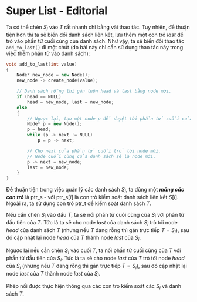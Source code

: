 # Super List - Editorial

Ta có thể chèn $S_i$ vào $T$ rất nhanh chỉ bằng vài thao tác. Tuy nhiên, để thuận tiện hơn thì ta sẽ biến đổi danh sách liên kết, lưu thêm một con trỏ $last$ để trỏ vào phần tử cuối cùng của danh sách. Như vậy, ta sẽ biến đổi thao tác `add_to_last()` đi một chút (do bài này chỉ cần sử dụng thao tác này trong việc thêm phần tử vào danh sách):

```cpp
void add_to_last(int value)
{
    Node* new_node = new Node();
    new_node -> create_node(value);

    // Danh sách rỗng thì gán luôn head và last bằng node mới.
    if (head == NULL)
        head = new_node, last = new_node;
    else
    {
        // Ngược lại, tạo một node p để duyệt tới phần tử cuối của danh sách.
        Node* p = new Node();
        p = head;
        while (p -> next != NULL)
            p = p -> next;

        // Cho next của phần tử cuối trỏ tới node mới.
        // Node cuối cùng của danh sách sẽ là node mới.
        p -> next = new_node;
        last = new_node;
    }
}
```

Để thuận tiện trong việc quản lý các danh sách $S_i,$ ta dùng một ***mảng các con trỏ*** là $\text{ptr\_s}$ - với $\text{ptr\_s}[i]$ là con trỏ kiểm soát danh sách liên kết $S[i]$. Ngoài ra, ta sử dụng con trỏ $\text{ptr\_t}$ để kiểm soát danh sách $T$.

Nếu cần chèn $S_i$ vào đầu $T,$ ta sẽ nối phần tử cuối cùng của $S_i$ với phần tử đầu tiên của $T$. Tức là ta sẽ cho node $last$ của danh sách $S_i$ trỏ tới node $head$ của danh sách $T$ (nhưng nếu $T$ đang rỗng thì gán trực tiếp $T = S_i$), sau đó cập nhật lại node $head$ của $T$ thành node $last$ của $S_i$.

Ngược lại nếu cần chèn $S_i$ vào cuối $T,$ ta nối phần tử cuối cùng của $T$ với phần tử đầu tiên của $S_i$. Tức là ta sẽ cho node $last$ của $T$ trỏ tới node $head$ của $S_i$ (nhưng nếu $T$ đang rỗng thì gán trực tiếp $T = S_i$), sau đó cập nhật lại node $last$ của $T$ thành node $last$ của $S_i$.

Phép nối được thực hiện thông qua các con trỏ kiểm soát các $S_i$ và danh sách $T$.